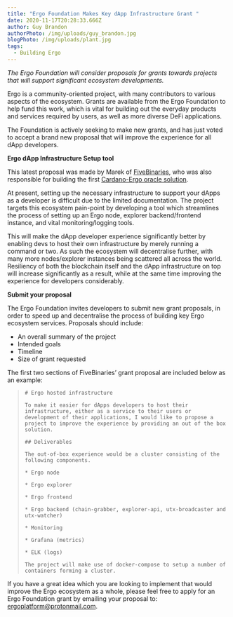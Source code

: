 ```yaml
---
title: "Ergo Foundation Makes Key dApp Infrastructure Grant "
date: 2020-11-17T20:28:33.666Z
author: Guy Brandon
authorPhoto: /img/uploads/guy_brandon.jpg
blogPhoto: /img/uploads/plant.jpg
tags:
  - Building Ergo
---
```

<!--StartFragment-->

*The Ergo Foundation will consider proposals for grants towards projects that will support significant ecosystem developments.*

Ergo is a community-oriented project, with many contributors to various aspects of the ecosystem. Grants are available from the Ergo Foundation to help fund this work, which is vital for building out the everyday products and services required by users, as well as more diverse DeFi applications. 

The Foundation is actively seeking to make new grants, and has just voted to accept a brand new proposal that will improve the experience for all dApp developers.

**Ergo dApp Infrastructure Setup tool**

This latest proposal was made by Marek of [FiveBinaries](https://www.fivebinaries.com/), who was also responsible for building the first [Cardano-Ergo oracle solution](https://ergoplatform.org/en/blog/2020-11-09-first-steps-towards-interoperability-with-cardano-oracles/).

At present, setting up the necessary infrastructure to support your dApps as a developer is difficult due to the limited documentation. The project targets this ecosystem pain-point by developing a tool which streamlines the process of setting up an Ergo node, explorer backend/frontend instance, and vital monitoring/logging tools. 

This will make the dApp developer experience significantly better by enabling devs to host their own infrastructure by merely running a command or two. As such the ecosystem will decentralise further, with many more nodes/explorer instances being scattered all across the world. Resiliency of both the blockchain itself and the dApp infrastructure on top will increase significantly as a result, while at the same time improving the experience for developers considerably.

**Submit your proposal**

The Ergo Foundation invites developers to submit new grant proposals, in order to speed up and decentralise the process of building key Ergo ecosystem services. Proposals should include:

* An overall summary of the project
* Intended goals
* Timeline
* Size of grant requested

The first two sections of FiveBinaries’ grant proposal are included below as an example:

> ```
> # Ergo hosted infrastructure
>
> To make it easier for dApps developers to host their infrastructure, either as a service to their users or development of their applications, I would like to propose a project to improve the experience by providing an out of the box solution.  
>
> ## Deliverables
>
> The out-of-box experience would be a cluster consisting of the following components.
>
> * Ergo node
>
> * Ergo explorer
>
> * Ergo frontend
>
> * Ergo backend (chain-grabber, explorer-api, utx-broadcaster and utx-watcher)
>
> * Monitoring
>
> * Grafana (metrics)
>
> * ELK (logs)
>
> The project will make use of docker-compose to setup a number of containers forming a cluster.
> ```

If you have a great idea which you are looking to implement that would improve the Ergo ecosystem as a whole, please feel free to apply for an Ergo Foundation grant by emailing your proposal to: [ergoplatform@protonmail.com](mailto:ergoplatform@protonmail.com).

<!--EndFragment-->
